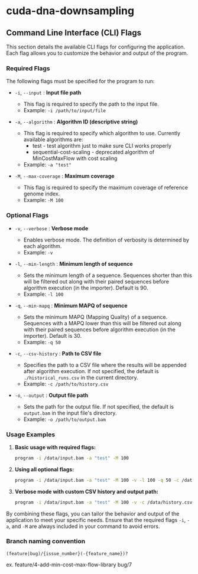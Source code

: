 # cuda-dna-downsampling

## Command Line Interface (CLI) Flags

This section details the available CLI flags for configuring the application. Each flag allows you to customize the behavior and output of the program.

### Required Flags
The following flags must be specified for the program to run:

- `-i`, `--input` : **Input file path**
  - This flag is required to specify the path to the input file.
  - Example: `-i /path/to/input/file`

- `-a`, `--algorithm` : **Algorithm ID (descriptive string)**
  - This flag is required to specify which algorithm to use. Currently available algorithms are:
    - test - test algorithm just to make sure CLI works properly
    - sequential-cost-scaling - deprecated algorithm of MinCostMaxFlow with cost scaling
  - Example: `-a "test"`

- `-M`, `--max-coverage` : **Maximum coverage**
  - This flag is required to specify the maximum coverage of reference genome index.
  - Example: `-M 100`

### Optional Flags

- `-v`, `--verbose` : **Verbose mode**
  - Enables verbose mode. The definition of verbosity is determined by each algorithm.
  - Example: `-v`

- `-l`, `--min-length` : **Minimum length of sequence**
  - Sets the minimum length of a sequence. Sequences shorter than this will be filtered out along with their paired sequences before algorithm execution (in the importer). Default is 90.
  - Example: `-l 100`

- `-q`, `--min-mapq` : **Minimum MAPQ of sequence**
  - Sets the minimum MAPQ (Mapping Quality) of a sequence. Sequences with a MAPQ lower than this will be filtered out along with their paired sequences before algorithm execution (in the importer). Default is 30.
  - Example: `-q 50`

- `-c`, `--csv-history` : **Path to CSV file**
  - Specifies the path to a CSV file where the results will be appended after algorithm execution. If not specified, the default is `./historical_runs.csv` in the current directory.
  - Example: `-c /path/to/history.csv`

- `-o`, `--output` : **Output file path**
  - Sets the path for the output file. If not specified, the default is `output.bam` in the input file's directory.
  - Example: `-o /path/to/output.bam`

### Usage Examples

1. **Basic usage with required flags:**
   ```sh
   program -i /data/input.bam -a "test" -M 100
   ```

2. **Using all optional flags:**
   ```sh
   program -i /data/input.bam -a "test" -M 100 -v -l 100 -q 50 -c /data/history.csv -o /data/output.bam
   ```

3. **Verbose mode with custom CSV history and output path:**
   ```sh
   program -i /data/input.bam -a "test" -M 100 -v -c /data/history.csv -o /data/output.bam
   ```

By combining these flags, you can tailor the behavior and output of the application to meet your specific needs. Ensure that the required flags `-i`, `-a`, and `-M` are always included in your command to avoid errors.

### Branch naming convention
`(feature|bug)/{issue_number}(-{feature_name})?`

ex.
feature/4-add-min-cost-max-flow-library
bug/7

